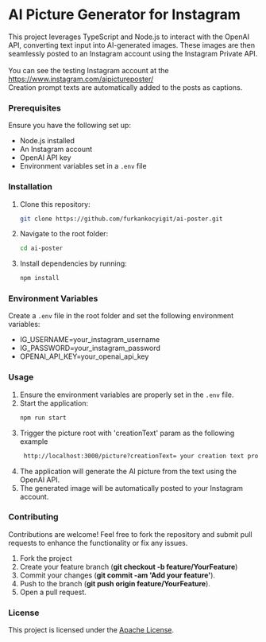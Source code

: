 # AI Picture Generator for Instagram

This project leverages TypeScript and Node.js to interact with the OpenAI API, converting text input into AI-generated images. These images are then seamlessly posted to an Instagram account using the Instagram Private API.  
<br />
You can see the testing Instagram account at the https://www.instagram.com/aipictureposter/  
Creation prompt texts are automatically added to the posts as captions.

### Prerequisites

Ensure you have the following set up:

- Node.js installed
- An Instagram account
- OpenAI API key
- Environment variables set in a `.env` file

### Installation

1. Clone this repository:
    ```bash
    git clone https://github.com/furkankocyigit/ai-poster.git
    ```
2. Navigate to the root folder:
    ```bash
    cd ai-poster
    ```
4. Install dependencies by running:
    ```bash
    npm install
    ```

### Environment Variables
Create a `.env` file in the root folder and set the following environment variables:
- IG_USERNAME=your_instagram_username
- IG_PASSWORD=your_instagram_password
- OPENAI_API_KEY=your_openai_api_key

### Usage

1. Ensure the environment variables are properly set in the `.env` file.
2. Start the application:
    ```bash
    npm run start
    ```
3. Trigger the picture root with 'creationText' param as the following example 
   ```bash
    http://localhost:3000/picture?creationText= your creation text prompt here
    ```
5. The application will generate the AI picture from the text using the OpenAI API.
6. The generated image will be automatically posted to your Instagram account.

### Contributing

Contributions are welcome! Feel free to fork the repository and submit pull requests to enhance the functionality or fix any issues.
1. Fork the project
2. Create your feature branch (**git checkout -b feature/YourFeature**)
3. Commit your changes (**git commit -am 'Add your feature'**).
4. Push to the branch (**git push origin feature/YourFeature**).
5. Open a pull request.

### License

This project is licensed under the [Apache License](LICENSE).

